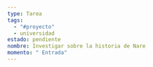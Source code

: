 ```yaml
---
type: Tarea
tags:
  - "#proyecto"
  - universidad
estado: pendiente
nombre: Investigar sobre la historia de Nare
momento: " Entrada"
---
```


